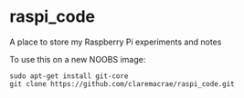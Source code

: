 raspi_code
==========

A place to store my Raspberry Pi experiments and notes

To use this on a new NOOBS image:

    sudo apt-get install git-core
    git clone https://github.com/claremacrae/raspi_code.git


